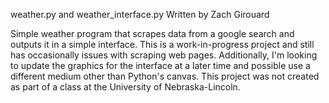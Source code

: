 weather.py and weather_interface.py
Written by Zach Girouard

Simple weather program that scrapes data from a google search and outputs it in a simple interface. This is a work-in-progress project and still has occasionally issues with scraping web pages. Additionally, I'm looking to update the graphics for the interface at a later time and possible use a different medium other than Python's canvas. This project was not created as part of a class at the University of Nebraska-Lincoln.
